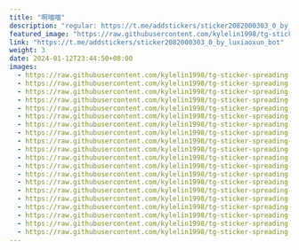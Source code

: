 ```yaml
---
title: "啊喵喵"
description: "regular: https://t.me/addstickers/sticker2082000303_0_by_luxiaoxun_bot"
featured_image: "https://raw.githubusercontent.com/kylelin1998/tg-sticker-spreading-worldwide-images/main/img/64366ab8-4819-4bbf-98bc-f5feb3bf2589.jpg"
link: "https://t.me/addstickers/sticker2082000303_0_by_luxiaoxun_bot"
weight: 3
date: 2024-01-12T23:44:50+08:00
images:
  - https://raw.githubusercontent.com/kylelin1998/tg-sticker-spreading-worldwide-images/main/img/64366ab8-4819-4bbf-98bc-f5feb3bf2589.jpg
  - https://raw.githubusercontent.com/kylelin1998/tg-sticker-spreading-worldwide-images/main/img/9301938d-4367-4040-bfa3-0326e646ae2f.jpg
  - https://raw.githubusercontent.com/kylelin1998/tg-sticker-spreading-worldwide-images/main/img/d9b95b4c-c55a-459d-84a4-65ff4e48abb2.jpg
  - https://raw.githubusercontent.com/kylelin1998/tg-sticker-spreading-worldwide-images/main/img/131ec848-abd8-48c0-934c-ee1818501d58.jpg
  - https://raw.githubusercontent.com/kylelin1998/tg-sticker-spreading-worldwide-images/main/img/e52e0737-0699-4fee-a288-1b7b5fb594c0.jpg
  - https://raw.githubusercontent.com/kylelin1998/tg-sticker-spreading-worldwide-images/main/img/6b39e7bc-caf9-457a-a513-9546b6750c85.jpg
  - https://raw.githubusercontent.com/kylelin1998/tg-sticker-spreading-worldwide-images/main/img/1f31a9a1-f519-4d6b-86fe-0ea1a33ae64a.jpg
  - https://raw.githubusercontent.com/kylelin1998/tg-sticker-spreading-worldwide-images/main/img/4ebd63aa-5d3a-49cf-80ef-1f3f43d11b0c.jpg
  - https://raw.githubusercontent.com/kylelin1998/tg-sticker-spreading-worldwide-images/main/img/14bdc8b1-7080-4ee0-b645-fdaab55ecf51.jpg
  - https://raw.githubusercontent.com/kylelin1998/tg-sticker-spreading-worldwide-images/main/img/58c6af60-ead4-4e79-b810-a687cd531447.jpg
  - https://raw.githubusercontent.com/kylelin1998/tg-sticker-spreading-worldwide-images/main/img/ca938973-8984-4648-8203-83335a3f94be.jpg
  - https://raw.githubusercontent.com/kylelin1998/tg-sticker-spreading-worldwide-images/main/img/57484676-4332-4803-bd2b-9ea7fc11a0e5.jpg
  - https://raw.githubusercontent.com/kylelin1998/tg-sticker-spreading-worldwide-images/main/img/b2004283-8a0e-4061-8c58-15b621ea6261.jpg
  - https://raw.githubusercontent.com/kylelin1998/tg-sticker-spreading-worldwide-images/main/img/53f4173b-9352-436a-8c08-254b478595fa.jpg
  - https://raw.githubusercontent.com/kylelin1998/tg-sticker-spreading-worldwide-images/main/img/5f7227ba-cfaf-4616-8931-44821e9aa7fa.jpg
  - https://raw.githubusercontent.com/kylelin1998/tg-sticker-spreading-worldwide-images/main/img/9442482e-ae01-4b9a-bf69-9a5c4f51305a.jpg
  - https://raw.githubusercontent.com/kylelin1998/tg-sticker-spreading-worldwide-images/main/img/1f87e19a-cf38-4ce9-9cff-7d3f1cec43fc.jpg
  - https://raw.githubusercontent.com/kylelin1998/tg-sticker-spreading-worldwide-images/main/img/3b3959c4-3fac-41e7-91f6-1c924696f413.jpg
  - https://raw.githubusercontent.com/kylelin1998/tg-sticker-spreading-worldwide-images/main/img/05bd6683-6414-4cbd-98a0-134a4ad23513.jpg
  - https://raw.githubusercontent.com/kylelin1998/tg-sticker-spreading-worldwide-images/main/img/e766d3c1-65a3-4b4e-be7d-825b6a152689.jpg
---
```

